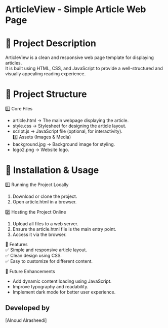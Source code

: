 # ArticleView - Simple Article Web Page  

# 📌 Project Description  
ArticleView is a clean and responsive web page template for displaying articles.  
It is built using HTML, CSS, and JavaScript to provide a well-structured and visually appealing reading experience.  


# 📂 Project Structure  

 1️⃣ Core Files  
- article.html → The main webpage displaying the article.  
- style.css → Stylesheet for designing the article layout.  
- script.js → JavaScript file (optional, for interactivity).  
 2️⃣ Assets (Images & Media)  
- background.jpg → Background image for styling.  
- logo2.png → Website logo.  

# 🔧 Installation & Usage  

 1️⃣ Running the Project Locally  
1. Download or clone the project.  
2. Open article.html in a browser.  

 2️⃣ Hosting the Project Online  
1. Upload all files to a web server.  
2. Ensure the article.html file is the main entry point.  
3. Access it via the browser.  


🎨 Features  
✅ Simple and responsive article layout.  
✅ Clean design using CSS.  
✅ Easy to customize for different content.  

🚀 Future Enhancements  
- Add dynamic content loading using JavaScript.  
- Improve typography and readability.  
- Implement dark mode for better user experience.  


## Developed by  
[Alnoud Alrasheedi]

